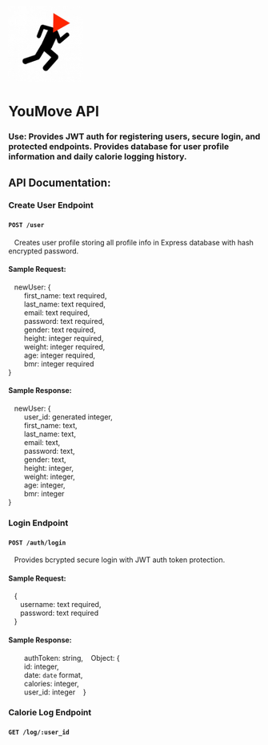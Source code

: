 <img src='./images/favicon.jpg' alt='app icon' width='150'/>

# YouMove API  

### Use: Provides JWT auth for registering users, secure login, and protected endpoints. Provides database for user profile information and daily calorie logging history.  

## API Documentation:  
### Create User Endpoint
#### `POST /user`  
&nbsp;&nbsp;&nbsp;Creates user profile storing all profile info in Express database with hash encrypted password.
#### Sample Request:  
&nbsp;&nbsp;&nbsp;newUser: {  
    &nbsp;&nbsp;&nbsp;&nbsp;&nbsp;&nbsp;&nbsp;&nbsp;first_name: text required,  
    &nbsp;&nbsp;&nbsp;&nbsp;&nbsp;&nbsp;&nbsp;&nbsp;last_name: text required,  
    &nbsp;&nbsp;&nbsp;&nbsp;&nbsp;&nbsp;&nbsp;&nbsp;email: text required,  
    &nbsp;&nbsp;&nbsp;&nbsp;&nbsp;&nbsp;&nbsp;&nbsp;password: text required,  
    &nbsp;&nbsp;&nbsp;&nbsp;&nbsp;&nbsp;&nbsp;&nbsp;gender: text required,  
    &nbsp;&nbsp;&nbsp;&nbsp;&nbsp;&nbsp;&nbsp;&nbsp;height: integer required,  
    &nbsp;&nbsp;&nbsp;&nbsp;&nbsp;&nbsp;&nbsp;&nbsp;weight: integer required,  
    &nbsp;&nbsp;&nbsp;&nbsp;&nbsp;&nbsp;&nbsp;&nbsp;age: integer required,  
    &nbsp;&nbsp;&nbsp;&nbsp;&nbsp;&nbsp;&nbsp;&nbsp;bmr: integer required  
}  

#### Sample Response:  
&nbsp;&nbsp;&nbsp;newUser: {  
    &nbsp;&nbsp;&nbsp;&nbsp;&nbsp;&nbsp;&nbsp;&nbsp;user_id: generated integer,  
    &nbsp;&nbsp;&nbsp;&nbsp;&nbsp;&nbsp;&nbsp;&nbsp;first_name: text,  
    &nbsp;&nbsp;&nbsp;&nbsp;&nbsp;&nbsp;&nbsp;&nbsp;last_name: text,  
    &nbsp;&nbsp;&nbsp;&nbsp;&nbsp;&nbsp;&nbsp;&nbsp;email: text,  
    &nbsp;&nbsp;&nbsp;&nbsp;&nbsp;&nbsp;&nbsp;&nbsp;password: text,  
    &nbsp;&nbsp;&nbsp;&nbsp;&nbsp;&nbsp;&nbsp;&nbsp;gender: text,  
    &nbsp;&nbsp;&nbsp;&nbsp;&nbsp;&nbsp;&nbsp;&nbsp;height: integer,  
    &nbsp;&nbsp;&nbsp;&nbsp;&nbsp;&nbsp;&nbsp;&nbsp;weight: integer,  
    &nbsp;&nbsp;&nbsp;&nbsp;&nbsp;&nbsp;&nbsp;&nbsp;age: integer,  
    &nbsp;&nbsp;&nbsp;&nbsp;&nbsp;&nbsp;&nbsp;&nbsp;bmr: integer  
}  
  
### Login Endpoint  
#### `POST /auth/login`  
&nbsp;&nbsp;&nbsp;Provides bcrypted secure login with JWT auth token protection.  
#### Sample Request:  
&nbsp;&nbsp;&nbsp;{  
    &nbsp;&nbsp;&nbsp;&nbsp;&nbsp;&nbsp;username: text required,  
    &nbsp;&nbsp;&nbsp;&nbsp;&nbsp;&nbsp;password: text required  
&nbsp;&nbsp;&nbsp;}
#### Sample Response:  
&nbsp;&nbsp;&nbsp;&nbsp;&nbsp;&nbsp;&nbsp;&nbsp;authToken: string,
&nbsp;&nbsp;&nbsp;Object: {  
    &nbsp;&nbsp;&nbsp;&nbsp;&nbsp;&nbsp;&nbsp;&nbsp;id: integer,  
    &nbsp;&nbsp;&nbsp;&nbsp;&nbsp;&nbsp;&nbsp;&nbsp;date: `date` format,  
    &nbsp;&nbsp;&nbsp;&nbsp;&nbsp;&nbsp;&nbsp;&nbsp;calories: integer,  
    &nbsp;&nbsp;&nbsp;&nbsp;&nbsp;&nbsp;&nbsp;&nbsp;user_id: integer
&nbsp;&nbsp;&nbsp;}  
  
### Calorie Log Endpoint  
#### `GET /log/:user_id`  
